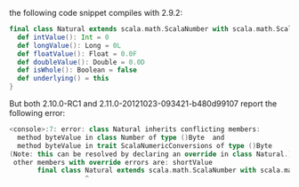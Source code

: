 the following code snippet compiles with 2.9.2:

```scala
final class Natural extends scala.math.ScalaNumber with scala.math.ScalaNumericConversions {
  def intValue(): Int = 0
  def longValue(): Long = 0L
  def floatValue(): Float = 0.0F
  def doubleValue(): Double = 0.0D
  def isWhole(): Boolean = false
  def underlying() = this
}
```

But both 2.10.0-RC1 and 2.11.0-20121023-093421-b480d99107 report the following error:

```scala
<console>:7: error: class Natural inherits conflicting members:
  method byteValue in class Number of type ()Byte  and
  method byteValue in trait ScalaNumericConversions of type ()Byte
(Note: this can be resolved by declaring an override in class Natural.);
 other members with override errors are: shortValue
       final class Natural extends scala.math.ScalaNumber with scala.math.ScalaNumericConversions {
                   ^
```
